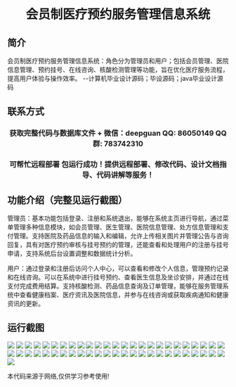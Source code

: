 <p><h1 align="center">会员制医疗预约服务管理信息系统</h1></p>

## 简介
会员制医疗预约服务管理信息系统：角色分为管理员和用户；包括会员管理、医院信息管理、预约挂号、在线咨询、核酸检测管理等功能，旨在优化医疗服务流程，提高用户体验与操作效率。    --计算机毕业设计源码；毕设源码；java毕业设计源码


## 联系方式
<p><h3 align="center">获取完整代码与数据库文件 + 微信：deepguan QQ: 86050149 QQ群: 783742310</h3></p>
<p><h3 align="center">可帮忙远程部署 包运行成功！提供远程部署、修改代码、设计文档指导、代码讲解等服务！</h3></p>

## 功能介绍（完整见运行截图）
管理员：基本功能包括登录、注册和系统退出，能够在系统主页进行导航，通过菜单管理多种信息模块，如会员管理、医生管理、医院信息管理、处方信息管理和支付管理。支持医院及药品信息的输入和编辑，允许上传相关图片并管理公告与咨询回复，具有对医疗预约审核与挂号预约的管理，还能查看和处理用户的注册与挂号申请，支持系统后台设置调整和数据统计分析。

用户：通过登录和注册后访问个人中心，可以查看和修改个人信息，管理预约记录和在线咨询。可以在系统中进行挂号预约、查看医生信息及坐诊安排，并通过在线支付完成费用结算。支持核酸检测、药品信息查询及订单管理，能够在服务管理系统中查看健康档案、医疗资讯及医院信息，并参与在线咨询或获取疾病通知和健康资讯的更新。


## 运行截图
![](https://bs-1329754181.cos.ap-shanghai.myqcloud.com/spring/membershipMedicalAppointmentServiceManagementSystem/img/001.jpg)
![](https://bs-1329754181.cos.ap-shanghai.myqcloud.com/spring/membershipMedicalAppointmentServiceManagementSystem/img/002.jpg)
![](https://bs-1329754181.cos.ap-shanghai.myqcloud.com/spring/membershipMedicalAppointmentServiceManagementSystem/img/003.jpg)
![](https://bs-1329754181.cos.ap-shanghai.myqcloud.com/spring/membershipMedicalAppointmentServiceManagementSystem/img/004.jpg)
![](https://bs-1329754181.cos.ap-shanghai.myqcloud.com/spring/membershipMedicalAppointmentServiceManagementSystem/img/005.jpg)
![](https://bs-1329754181.cos.ap-shanghai.myqcloud.com/spring/membershipMedicalAppointmentServiceManagementSystem/img/006.jpg)
![](https://bs-1329754181.cos.ap-shanghai.myqcloud.com/spring/membershipMedicalAppointmentServiceManagementSystem/img/007.jpg)
![](https://bs-1329754181.cos.ap-shanghai.myqcloud.com/spring/membershipMedicalAppointmentServiceManagementSystem/img/008.jpg)
![](https://bs-1329754181.cos.ap-shanghai.myqcloud.com/spring/membershipMedicalAppointmentServiceManagementSystem/img/009.jpg)
![](https://bs-1329754181.cos.ap-shanghai.myqcloud.com/spring/membershipMedicalAppointmentServiceManagementSystem/img/010.jpg)
![](https://bs-1329754181.cos.ap-shanghai.myqcloud.com/spring/membershipMedicalAppointmentServiceManagementSystem/img/011.jpg)
![](https://bs-1329754181.cos.ap-shanghai.myqcloud.com/spring/membershipMedicalAppointmentServiceManagementSystem/img/012.jpg)
![](https://bs-1329754181.cos.ap-shanghai.myqcloud.com/spring/membershipMedicalAppointmentServiceManagementSystem/img/013.jpg)
![](https://bs-1329754181.cos.ap-shanghai.myqcloud.com/spring/membershipMedicalAppointmentServiceManagementSystem/img/014.jpg)
![](https://bs-1329754181.cos.ap-shanghai.myqcloud.com/spring/membershipMedicalAppointmentServiceManagementSystem/img/015.jpg)
![](https://bs-1329754181.cos.ap-shanghai.myqcloud.com/spring/membershipMedicalAppointmentServiceManagementSystem/img/016.jpg)
![](https://bs-1329754181.cos.ap-shanghai.myqcloud.com/spring/membershipMedicalAppointmentServiceManagementSystem/img/017.jpg)
![](https://bs-1329754181.cos.ap-shanghai.myqcloud.com/spring/membershipMedicalAppointmentServiceManagementSystem/img/018.jpg)
![](https://bs-1329754181.cos.ap-shanghai.myqcloud.com/spring/membershipMedicalAppointmentServiceManagementSystem/img/019.jpg)
![](https://bs-1329754181.cos.ap-shanghai.myqcloud.com/spring/membershipMedicalAppointmentServiceManagementSystem/img/020.jpg)
![](https://bs-1329754181.cos.ap-shanghai.myqcloud.com/spring/membershipMedicalAppointmentServiceManagementSystem/img/021.jpg)
![](https://bs-1329754181.cos.ap-shanghai.myqcloud.com/spring/membershipMedicalAppointmentServiceManagementSystem/img/022.jpg)
![](https://bs-1329754181.cos.ap-shanghai.myqcloud.com/spring/membershipMedicalAppointmentServiceManagementSystem/img/023.jpg)
![](https://bs-1329754181.cos.ap-shanghai.myqcloud.com/spring/membershipMedicalAppointmentServiceManagementSystem/img/024.jpg)
![](https://bs-1329754181.cos.ap-shanghai.myqcloud.com/spring/membershipMedicalAppointmentServiceManagementSystem/img/025.jpg)
![](https://bs-1329754181.cos.ap-shanghai.myqcloud.com/spring/membershipMedicalAppointmentServiceManagementSystem/img/026.jpg)
![](https://bs-1329754181.cos.ap-shanghai.myqcloud.com/spring/membershipMedicalAppointmentServiceManagementSystem/img/027.jpg)
![](https://bs-1329754181.cos.ap-shanghai.myqcloud.com/spring/membershipMedicalAppointmentServiceManagementSystem/img/028.jpg)
![](https://bs-1329754181.cos.ap-shanghai.myqcloud.com/spring/membershipMedicalAppointmentServiceManagementSystem/img/029.jpg)
![](https://bs-1329754181.cos.ap-shanghai.myqcloud.com/spring/membershipMedicalAppointmentServiceManagementSystem/img/030.jpg)
![](https://bs-1329754181.cos.ap-shanghai.myqcloud.com/spring/membershipMedicalAppointmentServiceManagementSystem/img/031.jpg)
![](https://bs-1329754181.cos.ap-shanghai.myqcloud.com/spring/membershipMedicalAppointmentServiceManagementSystem/img/032.jpg)
![](https://bs-1329754181.cos.ap-shanghai.myqcloud.com/spring/membershipMedicalAppointmentServiceManagementSystem/img/033.jpg)
![](https://bs-1329754181.cos.ap-shanghai.myqcloud.com/spring/membershipMedicalAppointmentServiceManagementSystem/img/034.jpg)
![](https://bs-1329754181.cos.ap-shanghai.myqcloud.com/spring/membershipMedicalAppointmentServiceManagementSystem/img/035.jpg)
![](https://bs-1329754181.cos.ap-shanghai.myqcloud.com/spring/membershipMedicalAppointmentServiceManagementSystem/img/036.jpg)
![](https://bs-1329754181.cos.ap-shanghai.myqcloud.com/spring/membershipMedicalAppointmentServiceManagementSystem/img/037.jpg)
![](https://bs-1329754181.cos.ap-shanghai.myqcloud.com/spring/membershipMedicalAppointmentServiceManagementSystem/img/038.jpg)
![](https://bs-1329754181.cos.ap-shanghai.myqcloud.com/spring/membershipMedicalAppointmentServiceManagementSystem/img/039.jpg)
![](https://bs-1329754181.cos.ap-shanghai.myqcloud.com/spring/membershipMedicalAppointmentServiceManagementSystem/img/040.jpg)
![](https://bs-1329754181.cos.ap-shanghai.myqcloud.com/spring/membershipMedicalAppointmentServiceManagementSystem/img/041.jpg)
![](https://bs-1329754181.cos.ap-shanghai.myqcloud.com/spring/membershipMedicalAppointmentServiceManagementSystem/img/042.jpg)
![](https://bs-1329754181.cos.ap-shanghai.myqcloud.com/spring/membershipMedicalAppointmentServiceManagementSystem/img/043.jpg)
![](https://bs-1329754181.cos.ap-shanghai.myqcloud.com/spring/membershipMedicalAppointmentServiceManagementSystem/img/044.jpg)
![](https://bs-1329754181.cos.ap-shanghai.myqcloud.com/spring/membershipMedicalAppointmentServiceManagementSystem/img/045.jpg)
![](https://bs-1329754181.cos.ap-shanghai.myqcloud.com/spring/membershipMedicalAppointmentServiceManagementSystem/img/046.jpg)
![](https://bs-1329754181.cos.ap-shanghai.myqcloud.com/spring/membershipMedicalAppointmentServiceManagementSystem/img/047.jpg)
![](https://bs-1329754181.cos.ap-shanghai.myqcloud.com/spring/membershipMedicalAppointmentServiceManagementSystem/img/048.jpg)
![](https://bs-1329754181.cos.ap-shanghai.myqcloud.com/spring/membershipMedicalAppointmentServiceManagementSystem/img/049.jpg)
![](https://bs-1329754181.cos.ap-shanghai.myqcloud.com/spring/membershipMedicalAppointmentServiceManagementSystem/img/050.jpg)
![](https://bs-1329754181.cos.ap-shanghai.myqcloud.com/spring/membershipMedicalAppointmentServiceManagementSystem/img/051.jpg)

<p>本代码来源于网络,仅供学习参考使用!</p>
